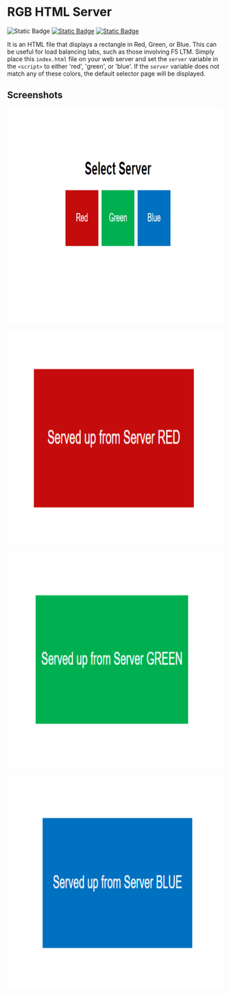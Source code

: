 # RGB HTML Server

![Static Badge](https://img.shields.io/badge/language-HTML-green)
[![Static Badge](https://img.shields.io/badge/license-MIT-blue)](https://github.com/xAbdalla/VirusTotal_Scanner?tab=MIT-1-ov-file#readme)
[![Static Badge](https://img.shields.io/badge/author-xAbdalla-red)](https://github.com/xAbdalla)

It is an HTML file that displays a rectangle in Red, Green, or Blue. This can be useful for load balancing labs, such as those involving F5 LTM. Simply place this `index.html` file on your web server and set the `server` variable in the `<script>` to either 'red', 'green', or 'blue'. If the `server` variable does not match any of these colors, the default selector page will be displayed.

## Screenshots
<p align="center" style="text-align: center"><img src="img/selector.png" height="500"></p>
<p align="center" style="text-align: center"><img src="img/red.png" height="500"></p>
<p align="center" style="text-align: center"><img src="img/green.png" height="500"></p>
<p align="center" style="text-align: center"><img src="img/blue.png" height="500"></p>